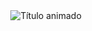 <div align="center">
  <img src="https://readme-typing-svg.demolab.com?font=Fira+Code&weight=600&size=26&pause=1000&color=58A6FF&width=435&lines=¡Hola%2C+Soy+[Tu+Nombre]!;Desarrollador%40+%F0%9F%9A%80;Innovador+Nocturno+%F0%9F%8E%83;Amante+del+Café+%E2%98%95" alt="Título animado" />
</div>

